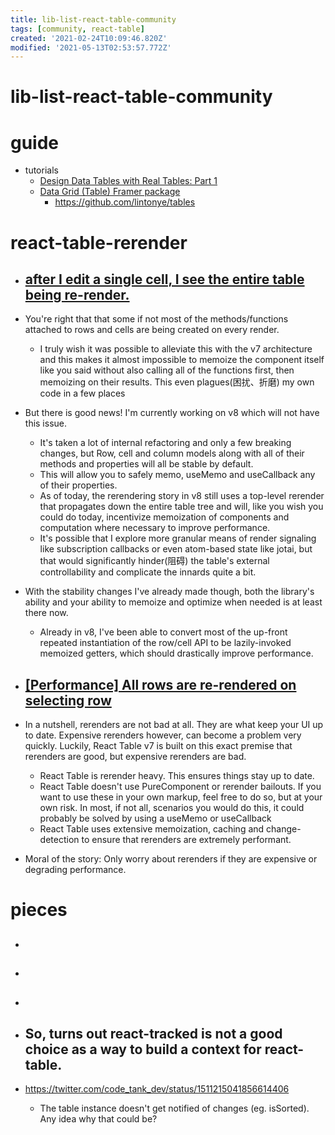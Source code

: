 ```yaml
---
title: lib-list-react-table-community
tags: [community, react-table]
created: '2021-02-24T10:09:46.820Z'
modified: '2021-05-13T02:53:57.772Z'
---
```


# lib-list-react-table-community

# guide

- tutorials
  - [Design Data Tables with Real Tables: Part 1](https://learnreact.design/2020/02/08/design-data-tables-with-real-tables-part-1)
  - [Data Grid (Table) Framer package](https://packages.framer.com/package/lintonye/data-grid-table)
    - https://github.com/lintonye/tables
# react-table-rerender
- ## [after I edit a single cell, I see the entire table being re-render.](https://github.com/tannerlinsley/react-table/issues/2824)
- You're right that that some if not most of the methods/functions attached to rows and cells are being created on every render. 
  - I truly wish it was possible to alleviate this with the v7 architecture and this makes it almost impossible to memoize the component itself like you said without also calling all of the functions first, then memoizing on their results. This even plagues(困扰、折磨) my own code in a few places
- But there is good news! I'm currently working on v8 which will not have this issue. 
  - It's taken a lot of internal refactoring and only a few breaking changes, but Row, cell and column models along with all of their methods and properties will all be stable by default. 
  - This will allow you to safely memo, useMemo and useCallback any of their properties. 
  - As of today, the rerendering story in v8 still uses a top-level rerender that propagates down the entire table tree and will, like you wish you could do today, incentivize memoization of components and computation where necessary to improve performance. 
  - It's possible that I explore more granular means of render signaling like subscription callbacks or even atom-based state like jotai, but that would significantly hinder(阻碍) the table's external controllability and complicate the innards quite a bit.
- With the stability changes I've already made though, both the library's ability and your ability to memoize and optimize when needed is at least there now. 
  - Already in v8, I've been able to convert most of the up-front repeated instantiation of the row/cell API to be lazily-invoked memoized getters, which should drastically improve performance.

- ## [[Performance] All rows are re-rendered on selecting row](https://github.com/tannerlinsley/react-table/issues/1496)
- In a nutshell, rerenders are not bad at all. They are what keep your UI up to date. Expensive rerenders however, can become a problem very quickly. Luckily, React Table v7 is built on this exact premise that rerenders are good, but expensive rerenders are bad.
  - React Table is rerender heavy. This ensures things stay up to date.
  - React Table doesn't use PureComponent or rerender bailouts. If you want to use these in your own markup, feel free to do so, but at your own risk. In most, if not all, scenarios you would do this, it could probably be solved by using a useMemo or useCallback
  - React Table uses extensive memoization, caching and change-detection to ensure that rerenders are extremely performant.
- Moral of the story: Only worry about rerenders if they are expensive or degrading performance.
# pieces
- ## 

- ## 

- ## 

- ## So, turns out react-tracked is not a good choice as a way to build a context for react-table. 
- https://twitter.com/code_tank_dev/status/1511215041856614406
  - The table instance doesn't get notified of changes (eg. isSorted). Any idea why that could be?
